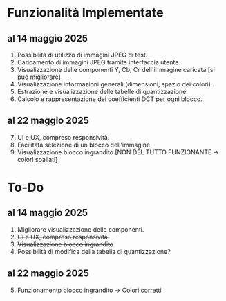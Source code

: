 # Funzionalità Implementate 
## al 14 maggio 2025

1. Possibilità di utilizzo di immagini JPEG di test.
2. Caricamento di immagini JPEG tramite interfaccia utente.
3. Visualizzazione delle componenti Y, Cb, Cr dell'immagine caricata [si può migliorare]
4. Visualizzazione informazioni generali (dimensioni, spazio dei colori).
5. Estrazione e visualizzazione delle tabelle di quantizzazione.
6. Calcolo e rappresentazione dei coefficienti DCT per ogni blocco.

## al 22 maggio 2025
7. UI e UX, compreso responsività.
8. Facilitata selezione di un blocco dell'immagine
9. Visualizzazione blocco ingrandito [NON DEL TUTTO FUNZIONANTE -> colori sballati]


# To-Do
## al 14 maggio 2025
1. Migliorare visualizzazione delle componenti.
2. ~~UI e UX, compreso responsività.~~
3. ~~Visualizzazione blocco ingrandito~~
4. Possibilità di modifica della tabella di quantizzazione?

## al 22 maggio 2025
5. Funzionamentp blocco ingrandito -> Colori corretti

